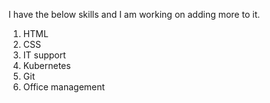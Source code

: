 I have the below skills and I am working on adding more to it.
1. HTML
2. CSS
3. IT support
4. Kubernetes
5. Git
6. Office management 

